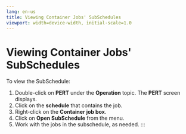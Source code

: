 ```yaml
---
lang: en-us
title: Viewing Container Jobs' SubSchedules
viewport: width=device-width, initial-scale=1.0
---
```


#  Viewing Container Jobs' SubSchedules

To view the SubSchedule:

1.  Double-click on **PERT** under the **Operation** topic. The **PERT**
    screen displays.
2.  Click on the **schedule** that contains the job.
3.  Right-click on the **Container job box**.
4.  Click on **Open SubSchedule** from the menu.
5.  Work with the jobs in the subschedule, as needed.
:::

 


